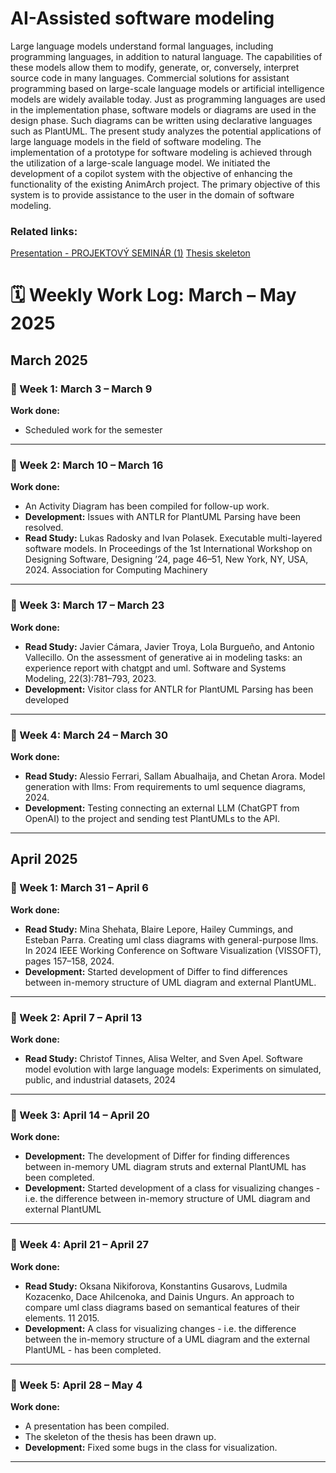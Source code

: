 # AI-Assisted software modeling

Large language models understand formal languages, including programming languages, in addition to natural language. The capabilities of these models allow them to modify, generate, or, conversely, interpret source code in many languages. Commercial solutions for assistant
programming based on large-scale language models or artificial intelligence models are widely available today. Just as programming languages are used in the implementation phase, software models or diagrams are used in the design phase. Such diagrams can be written using declarative languages such as PlantUML. The present study analyzes the potential applications of large language models in the field of software modeling. The implementation of a prototype for software modeling is achieved through the utilization of a large-scale language model.
We initiated the development of a copilot system with the objective of enhancing the functionality of the existing AnimArch project. The primary objective of this system is to provide assistance to the user in the domain of software modeling.

### Related links:

[Presentation - PROJEKTOVÝ SEMINÁR (1)](https://github.com/ViktorOvchinnikov/AnimArch/blob/master/AI_assisted_software_modelling_presentation-3.pdf)
[Thesis skeleton](https://github.com/ViktorOvchinnikov/AnimArch/blob/master/masters_thesis.pdf)

# 🗓️ Weekly Work Log: March – May 2025

## March 2025

### 📅 Week 1: March 3 – March 9
**Work done:**
- Scheduled work for the semester

---

### 📅 Week 2: March 10 – March 16
**Work done:**
- An Activity Diagram has been compiled for follow-up work.
- **Development:** Issues with ANTLR for PlantUML Parsing have been resolved.
- **Read Study:** Lukas Radosky and Ivan Polasek. Executable multi-layered software models. In Proceedings of the 1st International Workshop on Designing Software, Designing ’24, page 46–51, New York, NY, USA, 2024. Association for Computing Machinery

---

### 📅 Week 3: March 17 – March 23
**Work done:**
- **Read Study:** Javier Cámara, Javier Troya, Lola Burgueño, and Antonio Vallecillo. On the assessment of generative ai in modeling tasks: an experience report with chatgpt and uml. Software and Systems Modeling, 22(3):781–793, 2023.
- **Development:** Visitor class for ANTLR for PlantUML Parsing has been developed


---

### 📅 Week 4: March 24 – March 30
**Work done:**
- **Read Study:** Alessio Ferrari, Sallam Abualhaija, and Chetan Arora. Model generation with llms: From requirements to uml sequence diagrams, 2024.
- **Development:** Testing connecting an external LLM (ChatGPT from OpenAI) to the project and sending test PlantUMLs to the API.

---

## April 2025

### 📅 Week 1: March 31 – April 6
**Work done:**
- **Read Study:** Mina Shehata, Blaire Lepore, Hailey Cummings, and Esteban Parra. Creating uml class diagrams with general-purpose llms. In 2024 IEEE Working Conference on Software Visualization (VISSOFT), pages 157–158, 2024.
- **Development:** Started development of Differ to find differences between in-memory structure of UML diagram and external PlantUML.


---

### 📅 Week 2: April 7 – April 13
**Work done:**
- **Read Study:** Christof Tinnes, Alisa Welter, and Sven Apel. Software model evolution with large language models: Experiments on simulated, public, and industrial datasets, 2024

---

### 📅 Week 3: April 14 – April 20
**Work done:**
- **Development:** The development of Differ for finding differences between in-memory UML diagram struts and external PlantUML has been completed.
- **Development:** Started development of a class for visualizing changes - i.e. the difference between in-memory structure of UML diagram and external PlantUML

---

### 📅 Week 4: April 21 – April 27
**Work done:**
- **Read Study:** Oksana Nikiforova, Konstantins Gusarovs, Ludmila Kozacenko, Dace Ahilcenoka, and Dainis Ungurs. An approach to compare uml class diagrams based on semantical features of their elements. 11 2015.
- **Development:** A class for visualizing changes - i.e. the difference between the in-memory structure of a UML diagram and the external PlantUML - has been completed.


---

### 📅 Week 5: April 28 – May 4
**Work done:**
- A presentation has been compiled.
- The skeleton of the thesis has been drawn up.
- **Development:** Fixed some bugs in the class for visualization.

---
